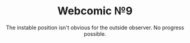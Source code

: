 ---
layout: webcomic
title: Webcomic №9
license: cc-by-nc-sa
subtitle: "The instable position isn't obvious for the outside observer. No progress possible."
png: '/images/webcomic/instable_position.png'
svg: '/images/webcomic/instable_position.svg'
comments: true
---